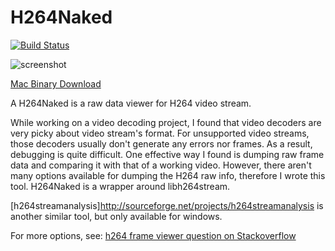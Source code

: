 # H264Naked

[![Build Status](https://travis-ci.org/shi-yan/H264Naked.svg?branch=master)](https://travis-ci.org/shi-yan/H264Naked)

![screenshot](H264Naked.png)

[Mac Binary Download](builds/H264Naked_mac.zip "Download H264Naked for Mac")

A H264Naked is a raw data viewer for H264 video stream.

While working on a video decoding project, I found that video decoders are very picky about video stream's format. For unsupported video streams, those decoders usually don't generate any errors nor frames. As a result, debugging is quite difficult. One effective way I found is dumping raw frame data and comparing it with that of a working video. However, there aren't many options available for dumping the H264 raw info, therefore I wrote this tool. H264Naked is a wrapper around libh264stream.

[h264streamanalysis]http://sourceforge.net/projects/h264streamanalysis is another similar tool, but only available for windows.

For more options, see:
[h264 frame viewer question on Stackoverflow](http://stackoverflow.com/questions/6014904/h264-frame-viewer)
